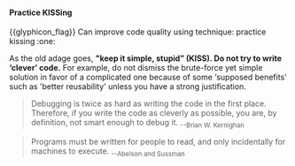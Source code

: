 <div id="title">

#### Practice KISSing

</div>
<span id="outcomes">{{glyphicon_flag}} Can improve code quality using technique: practice kissing  :one:</span>

<div id="body">

As the old adage goes, **"keep it simple, stupid” (KISS).  Do not try to write ‘clever’ code.** For example, do not dismiss the brute-force yet simple solution in favor of a complicated one because of some ‘supposed benefits’ such as 'better reusability' unless you have a strong justification.

> Debugging is twice as hard as writing the code in the first place. Therefore, if you write the code as cleverly as possible, you are, by definition, not smart enough to debug it. <sub>--Brian W. Kernighan </sub>

> Programs must be written for people to read, and only incidentally for machines to execute. <sub>--Abelson and Sussman</sub>

</div>

<div id="extras">
</div>